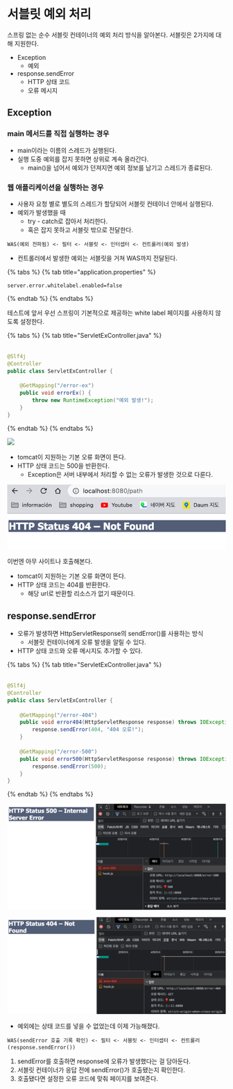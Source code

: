 # 서블릿 예외 처리

스프링 없는 순수 서블릿 컨테이너의 예외 처리 방식을 알아본다. 서블릿은 2가지에 대해 지원한다.

- Exception
    - 예외
- response.sendError
    - HTTP 상태 코드
    - 오류 메시지

## Exception

### main 메서드를 직접 실행하는 경우

- main이라는 이름의 스레드가 실행된다.
- 실행 도중 예외를 잡지 못하면 상위로 계속 올라간다.
    - main()을 넘어서 예외가 던져지면 예외 정보를 남기고 스레드가 종료된다.

### 웹 애플리케이션을 실행하는 경우

- 사용자 요청 별로 별도의 스레드가 할당되어 서블릿 컨테이너 안에서 실행된다.
- 예외가 발생했을 때
    - try - catch로 잡아서 처리한다.
    - 혹은 잡지 못하고 서블릿 밖으로 전달한다.

```text
WAS(예외 전파됨) <- 필터 <- 서블릿 <- 인터셉터 <- 컨트롤러(예외 발생)
```

- 컨트롤러에서 발생한 예외는 서블릿을 거쳐 WAS까지 전달된다.

{% tabs %} {% tab title="application.properties" %}

```properties
server.error.whitelabel.enabled=false
```

{% endtab %} {% endtabs %}

테스트에 앞서 우선 스프링이 기본적으로 제공하는 white label 페이지를 사용하지 않도록 설정한다.

{% tabs %} {% tab title="ServletExController.java" %}

```java

@Slf4j
@Controller
public class ServletExController {

    @GetMapping("/error-ex")
    public void errorEx() {
        throw new RuntimeException("예외 발생!");
    }
}
```

{% endtab %} {% endtabs %}

![](../../.gitbook/assets/kimyounghan-spring-mvc/12/screenshot%202022-03-19%20오전%2011.24.24.png)

- tomcat이 지원하는 기본 오류 화면이 뜬다.
- HTTP 상태 코드는 500을 반환한다.
    - Exception은 서버 내부에서 처리할 수 없는 오류가 발생한 것으로 다룬다.

![](../../.gitbook/assets/kimyounghan-spring-mvc/12/screenshot%202022-03-19%20오전%2011.28.35.png)

이번엔 아무 사이트나 호출해본다.

- tomcat이 지원하는 기본 오류 화면이 뜬다.
- HTTP 상태 코드는 404를 반환한다.
    - 해당 url로 반환할 리소스가 없기 때문이다.

## response.sendError

- 오류가 발생하면 HttpServletResponse의 sendError()를 사용하는 방식
    - 서블릿 컨테이너에게 오류 발생을 알릴 수 있다.
- HTTP 상태 코드와 오류 메시지도 추가할 수 있다.

{% tabs %} {% tab title="ServletExController.java" %}

```java

@Slf4j
@Controller
public class ServletExController {

    @GetMapping("/error-404")
    public void error404(HttpServletResponse response) throws IOException {
        response.sendError(404, "404 오류!");
    }

    @GetMapping("/error-500")
    public void error500(HttpServletResponse response) throws IOException {
        response.sendError(500);
    }
}

```

{% endtab %} {% endtabs %}

![](../../.gitbook/assets/kimyounghan-spring-mvc/12/screenshot%202022-03-19%20오전%2011.33.17.png)

![](../../.gitbook/assets/kimyounghan-spring-mvc/12/screenshot%202022-03-19%20오전%2011.33.33.png)

- 예외에는 상태 코드를 넣을 수 없었는데 이제 가능해졌다.

```text
WAS(sendError 호출 기록 확인) <- 필터 <- 서블릿 <- 인터셉터 <- 컨트롤러(response.sendError())
```

1. sendError를 호출하면 response에 오류가 발생했다는 걸 담아둔다.
2. 서블릿 컨테이너가 응답 전에 sendError()가 호출됐는지 확인한다.
3. 호출됐다면 설정한 오류 코드에 맞춰 페이지를 보여준다.